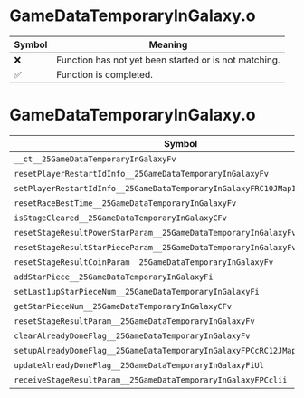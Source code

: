 # GameDataTemporaryInGalaxy.o
| Symbol | Meaning 
| ------------- | ------------- 
| :x: | Function has not yet been started or is not matching. 
| :white_check_mark: | Function is completed. 


# GameDataTemporaryInGalaxy.o
| Symbol | Decompiled? |
| ------------- | ------------- |
| `__ct__25GameDataTemporaryInGalaxyFv` | :x: |
| `resetPlayerRestartIdInfo__25GameDataTemporaryInGalaxyFv` | :x: |
| `setPlayerRestartIdInfo__25GameDataTemporaryInGalaxyFRC10JMapIdInfo` | :x: |
| `resetRaceBestTime__25GameDataTemporaryInGalaxyFv` | :x: |
| `isStageCleared__25GameDataTemporaryInGalaxyCFv` | :x: |
| `resetStageResultPowerStarParam__25GameDataTemporaryInGalaxyFv` | :x: |
| `resetStageResultStarPieceParam__25GameDataTemporaryInGalaxyFv` | :x: |
| `resetStageResultCoinParam__25GameDataTemporaryInGalaxyFv` | :x: |
| `addStarPiece__25GameDataTemporaryInGalaxyFi` | :x: |
| `setLast1upStarPieceNum__25GameDataTemporaryInGalaxyFi` | :x: |
| `getStarPieceNum__25GameDataTemporaryInGalaxyCFv` | :x: |
| `resetStageResultParam__25GameDataTemporaryInGalaxyFv` | :x: |
| `clearAlreadyDoneFlag__25GameDataTemporaryInGalaxyFv` | :x: |
| `setupAlreadyDoneFlag__25GameDataTemporaryInGalaxyFPCcRC12JMapInfoIterPUl` | :x: |
| `updateAlreadyDoneFlag__25GameDataTemporaryInGalaxyFiUl` | :x: |
| `receiveStageResultParam__25GameDataTemporaryInGalaxyFPCclii` | :x: |
